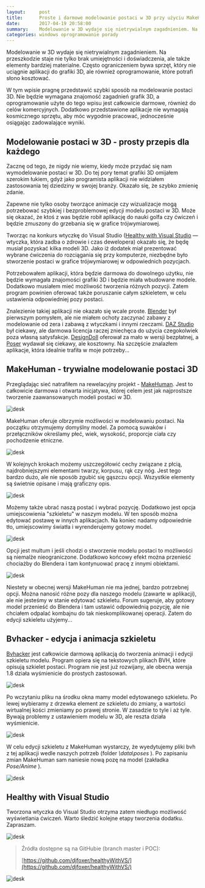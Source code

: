 ```yaml
---
layout:     post
title:      Proste i darmowe modelowanie postaci w 3D przy użyciu MakeHuman i bvhacker
date:       2017-04-19 20:58:00
summary:    Modelowanie w 3D wydaje się nietrywialnym zagadnieniem. Na przeszkodzie staje nie tylko brak umiejętności i doświadczenia, ale także elementy bardziej materialne. Często ograniczeniem bywa sprzęt, który nie uciągnie aplikacji do grafiki 3D, ale również oprogramowanie, które potrafi słono kosztować.W...
categories: windows oprogramowanie porady
---
```




Modelowanie w 3D wydaje się nietrywialnym zagadnieniem. Na przeszkodzie staje nie tylko brak umiejętności i doświadczenia, ale także elementy bardziej materialne. Często ograniczeniem bywa sprzęt, który nie uciągnie aplikacji do grafiki 3D, ale również oprogramowanie, które potrafi słono kosztować.

W tym wpisie pragnę przedstawić szybki sposób na modelowanie postaci 3D. Nie będzie wymagana znajomość zagadnień grafik 3D, a oprogramowanie użyte do tego wpisu jest całkowicie darmowe, również do celów komercyjnych. Dodatkowo przedstawione aplikacje nie wymagają kosmicznego sprzętu, aby móc wygodnie pracować, jednocześnie osiągając zadowalające wyniki.




## Modelowanie postaci w 3D - prosty przepis dla każdego


Zacznę od tego, że nigdy nie wiemy, kiedy może przydać się nam wymodelowanie postaci w 3D. Do tej pory temat grafiki 3D omijałem szerokim łukiem, gdyż jako programista aplikacji nie widziałem zastosowania tej dziedziny w swojej branży. Okazało się, że szybko zmienię zdanie.

Zapewne nie tylko osoby tworzące animacje czy wizualizacje mogą potrzebować szybkiej i bezproblemowej edycji modelu postaci w 3D. Może się okazać, że ktoś z was będzie robił aplikację do nauki golfa czy ćwiczeń i będzie zmuszony do grzebania się w grafice trójwymiarowej.

Tworząc na konkurs wtyczkę do Visual Studio ([Healthy with Visual Studio](https://www.dobreprogramy.pl/djfoxer/Healthy-with-Visual-Studio-wtyczka-ktora-zadba-o-zdrowie-i-czas-dewelopera,79587.html) — wtyczka, która zadba o zdrowie i czas dewelopera) okazało się, że będę musiał pozyskać kilka modeli 3D. Jako iż dodatek miał prezentować wybrane ćwiczenia do rozciągania się przy komputerze, niezbędne było stworzenie postaci w grafice trójwymiarowej w odpowiednich pozycjach.

Potrzebowałem aplikacji, która będzie darmowa do dowolnego użytku, nie będzie wymagała znajomości grafiki 3D i będzie miała wbudowane modele. Dodatkowo musiałem mieć możliwość tworzenia różnych pozycji. Zatem program powinien oferować także poruszanie całym szkieletem, w celu ustawienia odpowiedniej pozy postaci.

Znalezienie takiej aplikacji nie okazało się wcale proste. [Blender](https://www.blender.org/) był pierwszym pomysłem, ale nie miałem ochoty zaczynać zabawy z modelowanie od zera i zabawą z wtyczkami i innymi rzeczami. [DAZ Studio](https://www.daz3d.com/home) był ciekawy, ale darmowa licencja raczej zniechęca do użycia czegokolwiek poza własną satysfakcje. [DesignDoll](http://terawell.net/terawell/) oferował za mało w wersji bezpłatnej, a [Poser](http://my.smithmicro.com/poser-11.html) wydawał się ciekawy, ale kosztowny. Na szczęście znalazłem aplikacje, która idealnie trafiła w moje potrzeby...




## MakeHuman - trywialne modelowanie postaci 3D



Przeglądając sieć natrafiłem na rewelacyjny projekt - [MakeHuman](http://www.makehuman.org). Jest to całkowicie darmowa i otwarta inicjatywa, której celem jest jak najprostsze tworzenie zaawansowanych modeli postaci w 3D.  



![desk](https://raw.githubusercontent.com/djfoxer/djfoxer.github.io/master/_img/2017-4-19-_11_/g_-_608x405_-_-_80604x20170419200203_0.jpg)



MakeHuman oferuje olbrzymie możliwości w modelowaniu postaci. Na początku otrzymujemy domyślny model. Za pomocą suwaków i przełączników określamy płeć, wiek, wysokość, proporcje ciała czy pochodzenie etniczne. 



![desk](https://raw.githubusercontent.com/djfoxer/djfoxer.github.io/master/_img/2017-4-19-_11_/g_-_608x405_-_-_80604x20170419202031_0.png)



W kolejnych krokach możemy uszczegółowić cechy związane z płcią, najdrobniejszymi elementami twarzy, korpusu, rąk czy nóg. Jest tego bardzo dużo, ale nie sposób zgubić się gąszczu opcji. Wszystkie elementy są świetnie opisane i mają graficzny opis.



![desk](https://raw.githubusercontent.com/djfoxer/djfoxer.github.io/master/_img/2017-4-19-_11_/g_-_608x405_-_-_80604x20170419202031_1.png)



Możemy także ubrać naszą postać i wybrać pozycję. Dodatkowo jest opcja umiejscowienia "szkieletu" w naszym modelu. W ten sposób można edytować postawę w innych aplikacjach. Na koniec nadamy odpowiednie tło, umiejscowimy światła i wyrenderujemy gotowy model.



![desk](https://raw.githubusercontent.com/djfoxer/djfoxer.github.io/master/_img/2017-4-19-_11_/g_-_608x405_-_-_80604x20170419202032_1.png)



Opcji jest multum i jeśli chodzi o stworzenie modelu postaci to możliwości są niemalże nieograniczone. Dodatkowo końcowy efekt można przenieść chociażby do Blendera i tam kontynuować pracę z innymi obiektami. 



![desk](https://raw.githubusercontent.com/djfoxer/djfoxer.github.io/master/_img/2017-4-19-_11_/g_-_608x405_-_-_80604x20170419202032_0.png)



Niestety w obecnej wersji MakeHuman nie ma jednej, bardzo potrzebnej opcji. Można nanosić różne pozy dla naszego modelu (zawarte w aplikacji), ale nie jesteśmy w stanie edytować szkieletu. Forum sugeruje, aby gotowy model przenieść do Blendera i tam ustawić odpowiednią pozycję, ale nie chciałem odpalać kombajnu do tak nieskomplikowanej operacji. Zatem do edycji szkieletu użyjemy...



## Bvhacker - edycja i animacja szkieletu



[Bvhacker](http://www.bvhacker.com/) jest całkowicie darmową aplikacją do tworzenia animacji i edycji szkieletu modelu. Program opiera się na tekstowych plikach BVH, które opisują szkielet postaci. Program nie jest już rozwijany, ale obecna wersja 1.8 działa wyśmienicie do prostych zastosowań.



![desk](https://raw.githubusercontent.com/djfoxer/djfoxer.github.io/master/_img/2017-4-19-_11_/g_-_608x405_-_-_80604x20170419203431_0.png)



Po wczytaniu pliku na środku okna mamy model edytowanego szkieletu. Po lewej wybieramy z drzewka element ze szkieletu do zmiany, a wartości wirtualnej kości zmieniamy po prawej stronie. W zasadzie to tyle i aż tyle. Bywają problemy z ustawieniem modelu w 3D, ale reszta działa wyśmienicie. 



![desk](https://raw.githubusercontent.com/djfoxer/djfoxer.github.io/master/_img/2017-4-19-_11_/g_-_608x405_-_-_80604x20170419202510_0.png)



W celu edycji szkieletu z MakeHuman wystarczy, że wyedytujemy pliki bvh z tej aplikacji wedle naszych potrzeb (folder  *\data\poses* ). Po zapisaniu zmian MakeHuman sam naniesie nową pozę na model (zakładka  *Pose/Anime* ).



![desk](https://raw.githubusercontent.com/djfoxer/djfoxer.github.io/master/_img/2017-4-19-_11_/g_-_608x405_-_-_80604x20170419204244_0.png)





## Healthy with Visual Studio


Tworzona wtyczka do Visual Studio otrzyma zatem  niedługo możliwość wyświetlania ćwiczeń. Warto śledzić kolejne etapy tworzenia dodatku. Zapraszam. 



![desk](https://raw.githubusercontent.com/djfoxer/djfoxer.github.io/master/_img/2017-4-19-_11_/g_-_608x405_-_-_80604x20170419204244_1.png)



<blockquote>
<p>Źródła dostępne są na GitHubie (branch master i POC):

[https://github.com/djfoxer/healthyWithVS/](https://github.com/djfoxer/healthyWithVS/)</p>
</blockquote>


![desk](https://raw.githubusercontent.com/djfoxer/djfoxer.github.io/master/_img/2017-4-19-_11_/g_-_608x405_-_-_80604x20170419204356_1.png)


